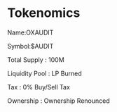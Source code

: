 # Tokenomics

Name:OXAUDIT

Symbol:$AUDIT

Total Supply : 100M&#x20;

Liquidity Pool : LP Burned&#x20;

Tax : 0% Buy/Sell Tax&#x20;

Ownership : Ownership Renounced
